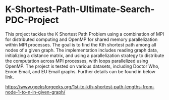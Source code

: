 # K-Shortest-Path-Ultimate-Search-PDC-Project

This project tackles the K Shortest Path Problem using a combination of MPI for distributed computing and OpenMP for shared memory parallelization within MPI processes. The goal is to find the Kth shortest path among all nodes of a given graph. The implementation includes reading graph data, initializing a distance matrix, and using a parallelization strategy to distribute the computation across MPI processes, with loops parallelized using OpenMP. The project is tested on various datasets, including Doctor Who, Enron Email, and EU Email graphs. Further details can be found in below link.

https://www.geeksforgeeks.org/1st-to-kth-shortest-path-lengths-from-node-1-to-n-in-given-graph/
